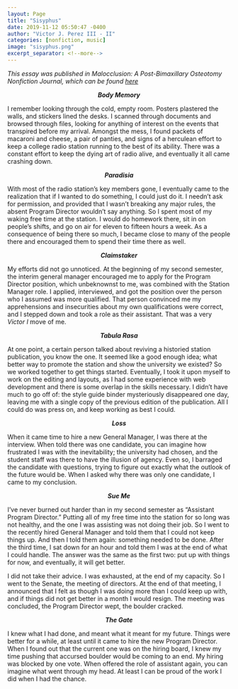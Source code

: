 ```yaml
---
layout: Page
title: "Sisyphus"
date: 2019-11-12 05:50:47 -0400
author: "Victor J. Perez III - II"
categories: [nonfiction, music]
image: "sisyphus.png"
excerpt_separator: <!--more-->
---
```


_This essay was published in Malocclusion: A Post-Bimaxillary Osteotomy Nonfiction Journal, which can be found [here](https://victorjperez.github.io/malocclusion)_

<center><b><i>Body Memory</i></b></center>

I remember looking through the cold, empty room. Posters plastered the walls, and stickers lined the desks. I scanned through documents and browsed through files, looking for anything of interest on the events that transpired before my arrival. Amongst the mess, I found packets of macaroni and cheese, a pair of panties, and signs of a herculean effort to keep a college radio station running to the best of its ability. There was a constant effort to keep the dying art of radio alive, and eventually it all came crashing down.

<!--more-->

<center><b><i>Paradisia</i></b></center>

With most of the radio station’s key members gone, I eventually came to the realization that if I wanted to do something, I could just do it. I needn’t ask for permission, and provided that I wasn’t breaking any major rules, the absent Program Director wouldn’t say anything. So I spent most of my waking free time at the station. I would do homework there, sit in on people’s shifts, and go on air for eleven to fifteen hours a week. As a consequence of being there so much, I became close to many of the people there and encouraged them to spend their time there as well.

<center><b><i>Claimstaker</i></b></center>

My efforts did not go unnoticed. At the beginning of my second semester, the interim general manager encouraged me to apply for the Program Director position, which unbeknownst to me, was combined with the Station Manager role. I applied, interviewed, and got the position over the person who I assumed was more qualified. That person convinced me my apprehensions and insecurities about my own qualifications were correct, and I stepped down and took a role as their assistant. That was a very _Victor I_ move of me.

<center><b><i>Tabula Rasa</i></b></center>

At one point, a certain person talked about reviving a historied station publication, you know the one. It seemed like a good enough idea; what better way to promote the station and show the university we existed? So we worked together to get things started. Eventually, I took it upon myself to work on the editing and layouts, as I had some experience with web development and there is some overlap in the skills necessary. I didn’t have much to go off of: the style guide binder mysteriously disappeared one day, leaving me with a single copy of the previous edition of the publication. All I could do was press on, and keep working as best I could.

<center><b><i>Loss</i></b></center>

When it came time to hire a new General Manager, I was there at the interview. When told there was one candidate, you can imagine how frustrated I was with the inevitability; the university had chosen, and the student staff was there to have the illusion of agency. Even so, I barraged the candidate with questions, trying to figure out exactly what the outlook of the future would be. When I asked why there was only one candidate, I came to my conclusion.

<center><b><i>Sue Me</i></b></center>

I’ve never burned out harder than in my second semester as “Assistant Program Director.” Putting all of my free time into the station for so long was not healthy, and the one I was assisting was not doing their job. So I went to the recently hired General Manager and told them that I could not keep things up. And then I told them again: something needed to be done. After the third time, I sat down for an hour and told them I was at the end of what I could handle. The answer was the same as the first two: put up with things for now, and eventually, it will get better.

I did not take their advice. I was exhausted, at the end of my capacity. So I went to the Senate, the meeting of directors. At the end of that meeting, I announced that I felt as though I was doing more than I could keep up with, and if things did not get better in a month I would resign. The meeting was concluded, the Program Director wept, the boulder cracked.

<center><b><i>The Gate</i></b></center>

I knew what I had done, and meant what it meant for my future. Things were better for a while, at least until it came to hire the new Program Director. When I found out that the current one was on the hiring board, I knew my time pushing that accursed boulder would be coming to an end. My hiring was blocked by one vote. When offered the role of assistant again, you can imagine what went through my head. At least I can be proud of the work I did when I had the chance.
